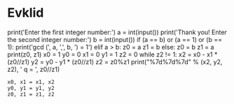 
# Evklid

print('Enter the first integer number:')
a = int(input())
print('Thank you! Enter the second integer number:')
b = int(input())
if (a == b) or (a == 1) or (b == 1):
    print('gcd (', a, ',', b, ') = 1')
elif a > b:
    z0 = a
    z1 = b
else:
    z0 = b
    z1 = a
print(z0, z1)
x0 = 1
y0 = 0
x1 = 0
y1 = 1
z2 = 0
while z2 != 1:
    x2 = x0 - x1 * (z0//z1)
    y2 = y0 - y1 * (z0//z1)
    z2 = z0%z1
    print("%7d%7d%7d" % (x2, y2, z2), ' q = ', z0//z1)

    x0, x1 = x1, x2
    y0, y1 = y1, y2
    z0, z1 = z1, z2
